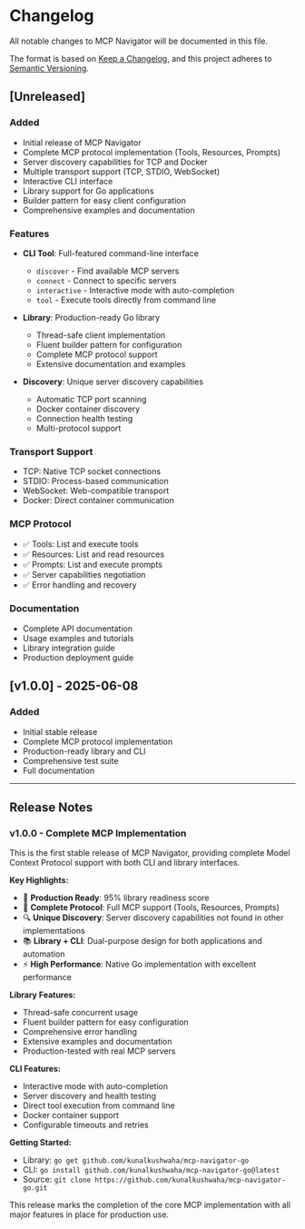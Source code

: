 # Changelog

All notable changes to MCP Navigator will be documented in this file.

The format is based on [Keep a Changelog](https://keepachangelog.com/en/1.0.0/),
and this project adheres to [Semantic Versioning](https://semver.org/spec/v2.0.0.html).

## [Unreleased]

### Added
- Initial release of MCP Navigator
- Complete MCP protocol implementation (Tools, Resources, Prompts)
- Server discovery capabilities for TCP and Docker
- Multiple transport support (TCP, STDIO, WebSocket)
- Interactive CLI interface
- Library support for Go applications
- Builder pattern for easy client configuration
- Comprehensive examples and documentation

### Features
- **CLI Tool**: Full-featured command-line interface
  - `discover` - Find available MCP servers
  - `connect` - Connect to specific servers
  - `interactive` - Interactive mode with auto-completion
  - `tool` - Execute tools directly from command line

- **Library**: Production-ready Go library
  - Thread-safe client implementation
  - Fluent builder pattern for configuration
  - Complete MCP protocol support
  - Extensive documentation and examples

- **Discovery**: Unique server discovery capabilities
  - Automatic TCP port scanning
  - Docker container discovery
  - Connection health testing
  - Multi-protocol support

### Transport Support
- TCP: Native TCP socket connections
- STDIO: Process-based communication
- WebSocket: Web-compatible transport
- Docker: Direct container communication

### MCP Protocol
- ✅ Tools: List and execute tools
- ✅ Resources: List and read resources
- ✅ Prompts: List and execute prompts
- ✅ Server capabilities negotiation
- ✅ Error handling and recovery

### Documentation
- Complete API documentation
- Usage examples and tutorials
- Library integration guide
- Production deployment guide

## [v1.0.0] - 2025-06-08

### Added
- Initial stable release
- Complete MCP protocol implementation
- Production-ready library and CLI
- Comprehensive test suite
- Full documentation

---

## Release Notes

### v1.0.0 - Complete MCP Implementation

This is the first stable release of MCP Navigator, providing complete Model Context Protocol support with both CLI and library interfaces.

**Key Highlights:**
- 🎯 **Production Ready**: 95% library readiness score
- 🔧 **Complete Protocol**: Full MCP support (Tools, Resources, Prompts)
- 🔍 **Unique Discovery**: Server discovery capabilities not found in other implementations
- 📚 **Library + CLI**: Dual-purpose design for both applications and automation
- ⚡ **High Performance**: Native Go implementation with excellent performance

**Library Features:**
- Thread-safe concurrent usage
- Fluent builder pattern for easy configuration
- Comprehensive error handling
- Extensive examples and documentation
- Production-tested with real MCP servers

**CLI Features:**
- Interactive mode with auto-completion
- Server discovery and health testing
- Direct tool execution from command line
- Docker container support
- Configurable timeouts and retries

**Getting Started:**
- Library: `go get github.com/kunalkushwaha/mcp-navigator-go`
- CLI: `go install github.com/kunalkushwaha/mcp-navigator-go@latest`
- Source: `git clone https://github.com/kunalkushwaha/mcp-navigator-go.git`

This release marks the completion of the core MCP implementation with all major features in place for production use.
